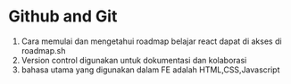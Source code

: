 # Github and Git

1. Cara memulai dan mengetahui roadmap belajar react dapat di akses di roadmap.sh
2. Version control digunakan untuk dokumentasi dan kolaborasi
3. bahasa utama yang digunakan dalam FE adalah HTML,CSS,Javascript
